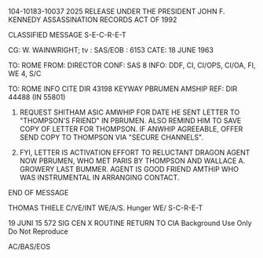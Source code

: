 104-10183-10037
2025 RELEASE UNDER THE PRESIDENT JOHN F. KENNEDY ASSASSINATION RECORDS ACT OF 1992

CLASSIFIED MESSAGE
S-E-C-R-E-T

CG: W. WAINWRIGHT; tv
: SAS/EOB
: 6153
CATE: 18 JUNE 1963

TO: ROME
FROM: DIRECTOR
CONF: SAS 8
INFO: DDF, CI, CI/OPS, CI/OA, FI, WE 4, S/C

TO: ROME INFO CITE DIR 43198
KEYWAY PBRUMEN AMSHIP
REF: DIR 44488 (IN 55801)

1. REQUEST SHITHAM ASIC AMWHIP FOR DATE HE SENT LETTER TO "THOMPSON'S FRIEND" IN PBRUMEN. ALSO REMIND HIM TO SAVE COPY OF LETTER FOR THOMPSON. IF ANWHIP AGREEABLE, OFFER SEND COPY TO THOMPSON VIA "SECURE CHANNELS".

2. FYI, LETTER IS ACTIVATION EFFORT TO RELUCTANT DRAGON AGENT NOW PBRUMEN, WHO MET PARIS BY THOMPSON AND WALLACE A. GROWERY LAST BUMMER. AGENT IS GOOD FRIEND AMTHIP WHO WAS INSTRUMENTAL IN ARRANGING CONTACT.

END OF MESSAGE

THOMAS THIELE
C/VE/INT
WE/A/S. Hunger
WE/
S-C-R-E-T

19 JUNI 15 572
SIG CEN
X ROUTINE
RETURN TO CIA
Background Use Only
Do Not Reproduce

AC/BAS/EOS
